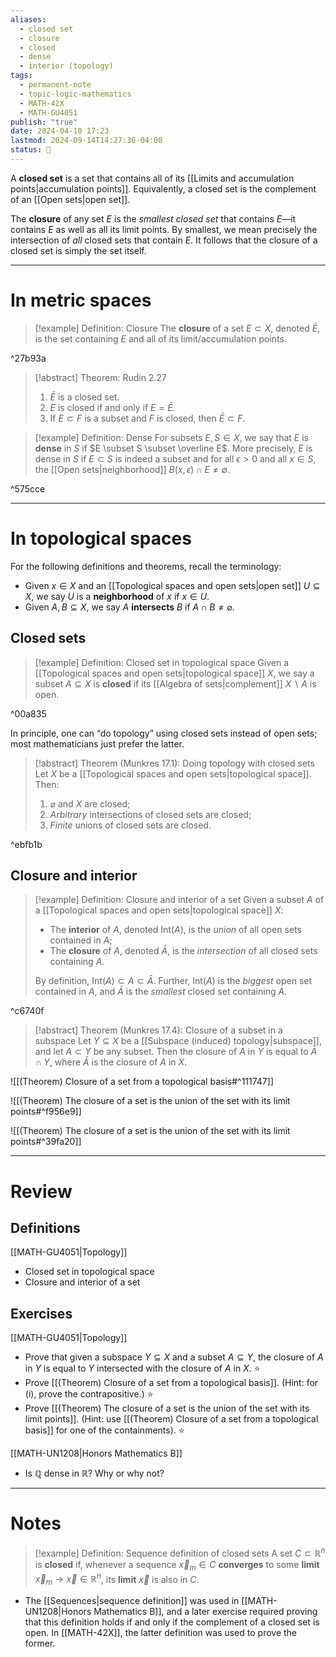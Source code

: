 ```yaml
---
aliases:
  - closed set
  - closure
  - closed
  - dense
  - interior (topology)
tags:
  - permanent-note
  - topic-logic-mathematics
  - MATH-42X
  - MATH-GU4051
publish: "true"
date: 2024-04-10 17:23
lastmod: 2024-09-14T14:27:36-04:00
status: 🔴
---
```

A **closed set** is a set that contains all of its [[Limits and accumulation points|accumulation points]]. Equivalently, a closed set is the complement of an [[Open sets|open set]].

The **closure** of any set $E$ is the *smallest closed set* that contains $E$—it contains $E$ as well as all its limit points. By smallest, we mean precisely the intersection of *all* closed sets that contain $E$. It follows that the closure of a closed set is simply the set itself.

---
# In metric spaces

>[!example] Definition: Closure
>The **closure** of a set $E \subset X$, denoted $\bar E$, is the set containing $E$ and all of its limit/accumulation points.

^27b93a

>[!abstract] Theorem: Rudin 2.27
>1. $\bar E$ is a closed set.
>2. $E$ is closed if and only if $E = \bar E$.
>3. If $E \subset F$ is a subset and $F$ is closed, then $\bar E \subset F$.

>[!example] Definition: Dense
>For subsets $E, S \in X$, we say that $E$ is **dense** in $S$ if $E \subset S \subset \overline E$. More precisely, $E$ is dense in $S$ if $E \subset S$ is indeed a subset and for all $\epsilon >0$ and all $x \in S$, the [[Open sets|neighborhood]] $B(x, \epsilon) \cap E \neq \emptyset$.

^575cce

---
# In topological spaces

For the following definitions and theorems, recall the terminology:
- Given $x \in X$ and an [[Topological spaces and open sets|open set]] $U \subseteq X$, we say $U$ is a **neighborhood** of $x$ if $x \in U$.
- Given $A, B \subseteq X$, we say $A$ **intersects** $B$ if $A \cap B \neq \varnothing$.

## Closed sets

>[!example] Definition: Closed set in topological space
>Given a [[Topological spaces and open sets|topological space]] $X$, we say a subset $A \subseteq X$ is **closed** if its [[Algebra of sets|complement]] $X \backslash A$ is open.

^00a835

In principle, one can “do topology” using closed sets instead of open sets; most mathematicians just prefer the latter.

>[!abstract] Theorem (Munkres 17.1): Doing topology with closed sets
>Let $X$ be a [[Topological spaces and open sets|topological space]]. Then:
>1. $\varnothing$ and $X$ are closed;
>2. *Arbitrary* intersections of closed sets are closed;
>3. *Finite* unions of closed sets are closed.

^ebfb1b

## Closure and interior

>[!example] Definition: Closure and interior of a set
>Given a subset $A$ of a [[Topological spaces and open sets|topological space]] $X$:
>- The **interior** of $A$, denoted $\text{Int}(A)$, is the *union* of all open sets contained in $A$; 
>- The **closure** of $A$, denoted $\bar A$, is the *intersection* of all closed sets containing $A$.
>
>By definition, $\text{Int}(A) \subset A \subset \bar A$. Further, $\text{Int}(A)$ is the *biggest* open set contained in $A$, and $\bar A$ is the *smallest* closed set containing $A$.

^c6740f

>[!abstract] Theorem (Munkres 17.4): Closure of a subset in a subspace
>Let $Y \subseteq X$ be a [[Subspace (induced) topology|subspace]], and let $A \subset Y$ be any subset. Then the closure of $A$ in $Y$ is equal to $\bar A \cap Y$, where $\bar A$ is the closure of $A$ in $X$.


![[(Theorem) Closure of a set from a topological basis#^111747]]

![[(Theorem) The closure of a set is the union of the set with its limit points#^f956e9]]

![[(Theorem) The closure of a set is the union of the set with its limit points#^39fa20]]

---
# Review

## Definitions

[[MATH-GU4051|Topology]]

- Closed set in topological space
- Closure and interior of a set

## Exercises

[[MATH-GU4051|Topology]]
- Prove that given a subspace $Y \subseteq X$ and a subset $A \subseteq Y$, the closure of $A$ in $Y$ is equal to $Y$ intersected with the closure of $A$ in $X$. ⭐
- Prove [[(Theorem) Closure of a set from a topological basis]]. (Hint: for (i), prove the contrapositive.) ⭐
- Prove [[(Theorem) The closure of a set is the union of the set with its limit points]]. (Hint: use [[(Theorem) Closure of a set from a topological basis]] for one of the containments). ⭐

[[MATH-UN1208|Honors Mathematics B]]

- Is $\mathbb Q$ dense in $\mathbb R$? Why or why not?

---
# Notes

>[!example] Definition: Sequence definition of closed sets
> A set $C \subset \mathbb R^n$ is **closed** if, whenever a sequence $\vec x_m \in C$ **converges** to some **limit** $\vec x_m \to \vec x \in \mathbb R^n$, its **limit** $\vec x$ is also in $C$.

- The [[Sequences|sequence definition]] was used in [[MATH-UN1208|Honors Mathematics B]], and a later exercise required proving that this definition holds if and only if the complement of a closed set is open. In [[MATH-42X]], the latter definition was used to prove the former. 